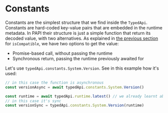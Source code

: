 # Constants

Constants are the simplest structure that we find inside the `TypedApi`. Constants are hard-coded key-value pairs that are embedded in the runtime metadata. In PAPI their structure is just a simple function that return its decoded value, with two alternatives. As explained in [the previous section](/typed) for `isCompatible`, we have two options to get the value:

- Promise-based call, without passing the runtime
- Synchronous return, passing the runtime previously awaited for

Let's use `typedApi.constants.System.Version`. See in this example how it's used:

```ts
// in this case the function is asynchronous
const versionAsync = await typedApi.constants.System.Version()

const runtime = await typedApi.runtime.latest() // we already learnt about it!
// in this case it's sync
const versionSync = typedApi.constants.System.Version(runtime)
```
